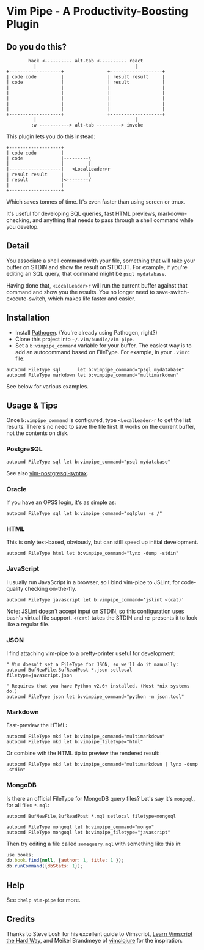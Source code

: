 # Vim Pipe - A Productivity-Boosting Plugin

## Do you do this?

```
        hack <---------- alt-tab <---------- react
          |                                    |
+-------------------+                +-------------------+
| code code         |                | result result     |
| code              |                | result            |
|                   |                |                   |
|                   |                |                   |
|                   |                |                   |
|                   |                |                   |
|                   |                |                   |
+-------------------+                +-------------------+
          |                                    |
         :w -----------> alt-tab ---------> invoke
```

This plugin lets you do this instead:

```
+-------------------+
| code code         |
| code              |---------\
|                   |         |
|-------------------|   <LocalLeader>r
| result result     |         |
| result            |<--------/
|                   |
+-------------------+
```

Which saves tonnes of time. It's even faster than using screen or tmux.

It's useful for developing SQL queries, fast HTML previews, markdown-checking,
and anything that needs to pass through a shell command while you develop.

## Detail

You associate a shell command with your file, something that will take your
buffer on STDIN and show the result on STDOUT. For example, if you're editing an
SQL query, that command might be `psql mydatabase`.

Having done that, `<LocalLeader>r` will run the current buffer against that
command and show you the results. You no longer need to
save-switch-execute-switch, which makes life faster and easier.

## Installation

* Install [Pathogen][pathogen]. (You're already using Pathogen, right?)
* Clone this project into `~/.vim/bundle/vim-pipe`.
* Set a `b:vimpipe_command` variable for your buffer. The easiest way is to add
an autocommand based on FileType. For example, in your `.vimrc` file:

```vim
autocmd FileType sql      let b:vimpipe_command="psql mydatabase"
autocmd FileType markdown let b:vimpipe_command="multimarkdown"
```

See below for various examples.

## Usage & Tips

Once `b:vimpipe_command` is configured, type `<LocalLeader>r` to get the list
results.  There's no need to save the file first. It works on the current
buffer, not the contents on disk.

### PostgreSQL
```vim
autocmd FileType sql let b:vimpipe_command="psql mydatabase"
```

See also [vim-postgresql-syntax][vim-postgresql-syntax].

### Oracle

If you have an OPS$ login, it's as simple as:
```vim
autocmd FileType sql let b:vimpipe_command="sqlplus -s /"
```

### HTML

This is only text-based, obviously, but can still speed up initial development.

```vim
autocmd FileType html let b:vimpipe_command="lynx -dump -stdin"
```

### JavaScript

I usually run JavaScript in a browser, so I bind vim-pipe to JSLint, for
code-quality checking on-the-fly.

```vim
autocmd FileType javascript let b:vimpipe_command='jslint <(cat)'
```

Note: JSLint doesn't accept input on STDIN, so this configuration uses bash's
virtual file support. `<(cat)` takes the STDIN and re-presents it to look like a
regular file.

### JSON

I find attaching vim-pipe to a pretty-printer useful for development:

```vim
" Vim doesn't set a FileType for JSON, so we'll do it manually:
autocmd BufNewFile,BufReadPost *.json setlocal filetype=javascript.json

" Requires that you have Python v2.6+ installed. (Most *nix systems do.)
autocmd FileType json let b:vimpipe_command="python -m json.tool"
```

### Markdown

Fast-preview the HTML:

```vim
autocmd FileType mkd let b:vimpipe_command="multimarkdown"
autocmd FileType mkd let b:vimpipe_filetype="html"
```

Or combine wth the HTML tip to preview the rendered result:

```vim
autocmd FileType mkd let b:vimpipe_command="multimarkdown | lynx -dump -stdin"
```

### MongoDB

Is there an official FileType for MongoDB query files? Let's say it's `mongoql`, for all files `*.mql`:

```vim
autocmd BufNewFile,BufReadPost *.mql setlocal filetype=mongoql

autocmd FileType mongoql let b:vimpipe_command="mongo"
autocmd FileType mongoql let b:vimpipe_filetype="javascript"
```

Then try editing a file called `somequery.mql` with something like this in:

```javascript
use books;
db.book.find(null, {author: 1, title: 1 });
db.runCommand({dbStats: 1});
```

## Help

See `:help vim-pipe` for more.

## Credits

Thanks to Steve Losh for his excellent guide to Vimscript, [Learn Vimscript the Hard Way][learnvim], and Meikel Brandmeye of [vimclojure][vimclojure] for the inspiration.

[pathogen]: https://github.com/tpope/vim-pathogen/
[learnvim]: http://learnvimscriptthehardway.stevelosh.com/
[vimclojure]: https://github.com/kotarak/vimclojure
[vim-postgresql-syntax]: https://github.com/krisajenkins/vim-postgresql-syntax
